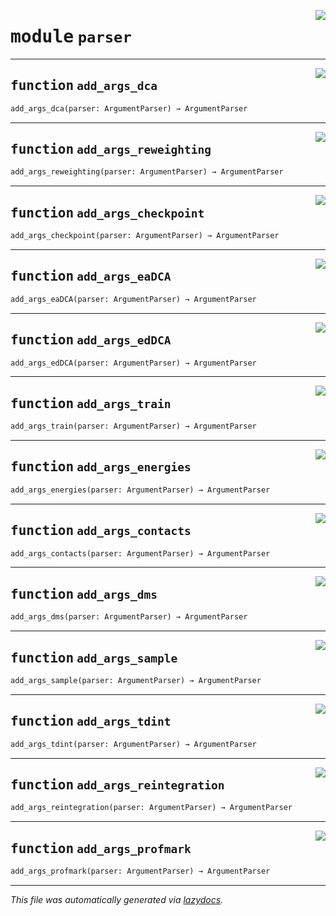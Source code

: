 <!-- markdownlint-disable -->

<a href="https://github.com/spqb/adabmDCApy/tree/main/adabmDCA/adabmDCA/parser.py#L0"><img align="right" style="float:right;" src="https://img.shields.io/badge/-source-cccccc?style=flat-square"></a>

# <kbd>module</kbd> `parser`





---

<a href="https://github.com/spqb/adabmDCApy/tree/main/adabmDCA/adabmDCA/parser.py#L4"><img align="right" style="float:right;" src="https://img.shields.io/badge/-source-cccccc?style=flat-square"></a>

## <kbd>function</kbd> `add_args_dca`

```python
add_args_dca(parser: ArgumentParser) → ArgumentParser
```






---

<a href="https://github.com/spqb/adabmDCApy/tree/main/adabmDCA/adabmDCA/parser.py#L30"><img align="right" style="float:right;" src="https://img.shields.io/badge/-source-cccccc?style=flat-square"></a>

## <kbd>function</kbd> `add_args_reweighting`

```python
add_args_reweighting(parser: ArgumentParser) → ArgumentParser
```






---

<a href="https://github.com/spqb/adabmDCApy/tree/main/adabmDCA/adabmDCA/parser.py#L39"><img align="right" style="float:right;" src="https://img.shields.io/badge/-source-cccccc?style=flat-square"></a>

## <kbd>function</kbd> `add_args_checkpoint`

```python
add_args_checkpoint(parser: ArgumentParser) → ArgumentParser
```






---

<a href="https://github.com/spqb/adabmDCApy/tree/main/adabmDCA/adabmDCA/parser.py#L47"><img align="right" style="float:right;" src="https://img.shields.io/badge/-source-cccccc?style=flat-square"></a>

## <kbd>function</kbd> `add_args_eaDCA`

```python
add_args_eaDCA(parser: ArgumentParser) → ArgumentParser
```






---

<a href="https://github.com/spqb/adabmDCApy/tree/main/adabmDCA/adabmDCA/parser.py#L55"><img align="right" style="float:right;" src="https://img.shields.io/badge/-source-cccccc?style=flat-square"></a>

## <kbd>function</kbd> `add_args_edDCA`

```python
add_args_edDCA(parser: ArgumentParser) → ArgumentParser
```






---

<a href="https://github.com/spqb/adabmDCApy/tree/main/adabmDCA/adabmDCA/parser.py#L63"><img align="right" style="float:right;" src="https://img.shields.io/badge/-source-cccccc?style=flat-square"></a>

## <kbd>function</kbd> `add_args_train`

```python
add_args_train(parser: ArgumentParser) → ArgumentParser
```






---

<a href="https://github.com/spqb/adabmDCApy/tree/main/adabmDCA/adabmDCA/parser.py#L73"><img align="right" style="float:right;" src="https://img.shields.io/badge/-source-cccccc?style=flat-square"></a>

## <kbd>function</kbd> `add_args_energies`

```python
add_args_energies(parser: ArgumentParser) → ArgumentParser
```






---

<a href="https://github.com/spqb/adabmDCApy/tree/main/adabmDCA/adabmDCA/parser.py#L84"><img align="right" style="float:right;" src="https://img.shields.io/badge/-source-cccccc?style=flat-square"></a>

## <kbd>function</kbd> `add_args_contacts`

```python
add_args_contacts(parser: ArgumentParser) → ArgumentParser
```






---

<a href="https://github.com/spqb/adabmDCApy/tree/main/adabmDCA/adabmDCA/parser.py#L95"><img align="right" style="float:right;" src="https://img.shields.io/badge/-source-cccccc?style=flat-square"></a>

## <kbd>function</kbd> `add_args_dms`

```python
add_args_dms(parser: ArgumentParser) → ArgumentParser
```






---

<a href="https://github.com/spqb/adabmDCApy/tree/main/adabmDCA/adabmDCA/parser.py#L107"><img align="right" style="float:right;" src="https://img.shields.io/badge/-source-cccccc?style=flat-square"></a>

## <kbd>function</kbd> `add_args_sample`

```python
add_args_sample(parser: ArgumentParser) → ArgumentParser
```






---

<a href="https://github.com/spqb/adabmDCApy/tree/main/adabmDCA/adabmDCA/parser.py#L129"><img align="right" style="float:right;" src="https://img.shields.io/badge/-source-cccccc?style=flat-square"></a>

## <kbd>function</kbd> `add_args_tdint`

```python
add_args_tdint(parser: ArgumentParser) → ArgumentParser
```






---

<a href="https://github.com/spqb/adabmDCApy/tree/main/adabmDCA/adabmDCA/parser.py#L153"><img align="right" style="float:right;" src="https://img.shields.io/badge/-source-cccccc?style=flat-square"></a>

## <kbd>function</kbd> `add_args_reintegration`

```python
add_args_reintegration(parser: ArgumentParser) → ArgumentParser
```






---

<a href="https://github.com/spqb/adabmDCApy/tree/main/adabmDCA/adabmDCA/parser.py#L160"><img align="right" style="float:right;" src="https://img.shields.io/badge/-source-cccccc?style=flat-square"></a>

## <kbd>function</kbd> `add_args_profmark`

```python
add_args_profmark(parser: ArgumentParser) → ArgumentParser
```








---

_This file was automatically generated via [lazydocs](https://github.com/ml-tooling/lazydocs)._
